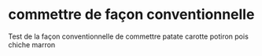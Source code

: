 # commettre de façon conventionnelle
Test de la façon conventionnelle de commettre
patate
carotte
potiron
pois chiche
marron